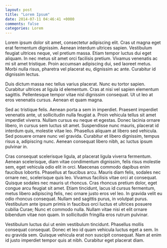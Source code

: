 ```yaml
---
layout: post
title: "Lorem Ipsum"
date: 2014-07-11 04:46:41 +0000
comments: false
categories: Lorem
---
```


Lorem ipsum dolor sit amet, consectetur adipiscing elit. Cras ut magna eget erat fermentum dignissim. Aenean interdum ultrices sapien. Vestibulum feugiat ultrices neque, vel pretium massa. Etiam tempor luctus dui eget aliquam. In nec metus sit amet orci facilisis pretium. Vivamus venenatis ac mi sit amet tristique. Proin accumsan adipiscing dui, sed laoreet metus. Morbi nulla risus, pharetra vel placerat eu, dignissim ac ante. Curabitur id dignissim lectus.

Duis dictum massa nec tellus varius placerat. Nunc eu tortor sapien. Curabitur ultrices at ligula id elementum. Cras at nisi vel sapien elementum sagittis. Pellentesque tempor vitae nisl dignissim consequat. Ut ut leo at eros venenatis cursus. Aenean et quam magna.

Sed ac tristique felis. Aenean porta a sem in imperdiet. Praesent imperdiet venenatis ante, ut sollicitudin nulla feugiat a. Proin vehicula tellus sit amet imperdiet viverra. Nullam cursus eu neque et egestas. Donec lacinia ornare libero, in cursus sem luctus sit amet. Suspendisse nunc mauris, placerat id interdum quis, molestie vitae leo. Phasellus aliquam at libero sed vehicula. Sed posuere ornare nunc vel gravida. Curabitur et libero dignissim, tempus risus a, adipiscing nunc. Aenean consequat libero nibh, ac luctus ipsum pulvinar in.

Cras consequat scelerisque ligula, at placerat ligula viverra fermentum. Aenean scelerisque, diam vitae condimentum dignissim, felis risus molestie sem, eget vehicula odio elit in orci. Maecenas commodo dapibus enim faucibus lobortis. Phasellus at faucibus arcu. Mauris diam felis, sodales nec ornare nec, scelerisque quis leo. Vivamus facilisis vitae orci at consequat. Quisque sodales nec mauris ut rhoncus. Cras rhoncus pretium dolor, eget congue arcu feugiat sit amet. Etiam tincidunt, lacus id cursus fermentum, metus libero adipiscing felis, nec ornare justo eros vel leo. In gravida velit eu odio rhoncus consequat. Nullam sed sagittis purus, in volutpat purus. Vestibulum ante ipsum primis in faucibus orci luctus et ultrices posuere cubilia Curae; Nunc et commodo nulla. Nullam vitae nisi et elit ornare bibendum vitae non quam. In sollicitudin fringilla eros rutrum pulvinar.

Vestibulum luctus dui ut enim vestibulum tincidunt. Phasellus mollis consequat consequat. Donec et leo id quam vehicula luctus eget a sem. In eu gravida sem. Quisque vehicula erat non suscipit consequat. Nam at enim id justo imperdiet tempor quis at nibh. Curabitur eget placerat diam.
